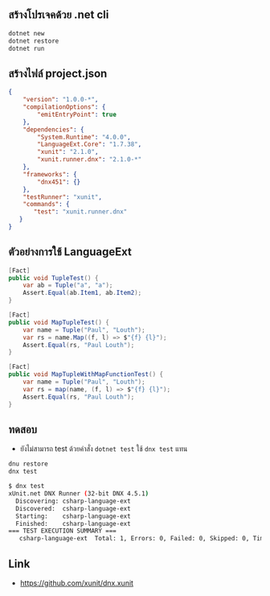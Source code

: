 ## สร้างโปรเจคด้วย .net cli

```bash
dotnet new
dotnet restore
dotnet run
```

## สร้างไฟล์ project.json

```json
{
    "version": "1.0.0-*",
    "compilationOptions": {
        "emitEntryPoint": true
    },
    "dependencies": {
        "System.Runtime": "4.0.0",
        "LanguageExt.Core": "1.7.38",
        "xunit": "2.1.0",
        "xunit.runner.dnx": "2.1.0-*"
    },
    "frameworks": {
        "dnx451": {}
    },
    "testRunner": "xunit",
    "commands": {
       "test": "xunit.runner.dnx"
   }
}
```

## ตัวอย่างการใช้ LanguageExt

```csharp
[Fact]
public void TupleTest() {
    var ab = Tuple("a", "a");
    Assert.Equal(ab.Item1, ab.Item2);
}

[Fact]
public void MapTupleTest() {
    var name = Tuple("Paul", "Louth");
    var rs = name.Map((f, l) => $"{f} {l}");
    Assert.Equal(rs, "Paul Louth");
}

[Fact]
public void MapTupleWithMapFunctionTest() {
    var name = Tuple("Paul", "Louth");
    var rs = map(name, (f, l) => $"{f} {l}");
    Assert.Equal(rs, "Paul Louth");
}
```

## ทดสอบ

- ยังไม่สามารถ test ด้วยคำสั่ง `dotnet test` ใช้ `dnx test` แทน

```bash
dnu restore
dnx test
```

```bash
$ dnx test
xUnit.net DNX Runner (32-bit DNX 4.5.1)
  Discovering: csharp-language-ext
  Discovered:  csharp-language-ext
  Starting:    csharp-language-ext
  Finished:    csharp-language-ext
=== TEST EXECUTION SUMMARY ===
   csharp-language-ext  Total: 1, Errors: 0, Failed: 0, Skipped: 0, Time: 0.134s
```

## Link

- https://github.com/xunit/dnx.xunit